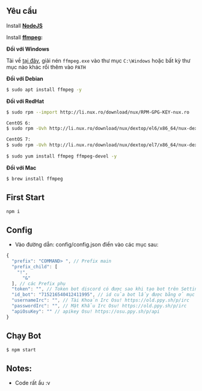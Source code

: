 
## Yêu cầu
 Install **[NodeJS](https://nodejs.org/en/download/)**

 Install **[ffmpeg](https://www.ffmpeg.org/download.html):** 
 
**Đối với Windows** 
    
Tải về [tại đây](https://ffmpeg.zeranoe.com/builds/), giải nén `ffmpeg.exe` vào thư mục `C:\Windows` hoặc bất kỳ thư mục nào khác rồi thêm vào `PATH`
    
**Đối với Debian**
    
```bash
$ sudo apt install ffmpeg -y
```

**Đối với RedHat**

```bash
$ sudo rpm --import http://li.nux.ro/download/nux/RPM-GPG-KEY-nux.ro

CentOS 6: 
$ sudo rpm -Uvh http://li.nux.ro/download/nux/dextop/el6/x86_64/nux-dextop-release-0-2.el6.nux.noarch.rpm

CentOS 7: 
$ sudo rpm -Uvh http://li.nux.ro/download/nux/dextop/el7/x86_64/nux-dextop-release-0-5.el7.nux.noarch.rpm
    
$ sudo yum install ffmpeg ffmpeg-devel -y
```


**Đối với Mac**
```bash
$ brew install ffmpeg
```

## First Start
```bash
npm i
```

## Config
* Vào đường dẫn: config/config.json điền vào các mục sau: 
```js
{
  "prefix": "COMMAND> ", // Prefix main
  "prefix_child": [
    "!",
	  "&"
  ], // các Prefix phụ  
  "token": "", // Token bot discord có được sao khi tạo bot trên Settings > Bot > TOKEN
  "id_bot": "715216540412411995", // id của bot lấy được bằng ở mục Settings > Generator Information > CLIENT ID
  "usernameIrc": "", // Tài Khoản Irc Osu! https://old.ppy.sh/p/irc
  "passwordIrc": "", // Mật Khẩu Irc Osu! https://old.ppy.sh/p/irc
  "apiOsuKey": "" // apikey Osu! https://osu.ppy.sh/p/api
}

```

## Chạy Bot 
```bash
$ npm start
```
## Notes: 
  * Code rất ẩu :v   
